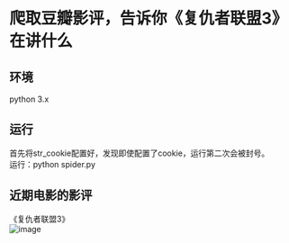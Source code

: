 # 爬取豆瓣影评，告诉你《复仇者联盟3》在讲什么

## 环境
python 3.x


## 运行
首先将str_cookie配置好，发现即使配置了cookie，运行第二次会被封号。 <br>
运行：python spider.py <br>

## 近期电影的影评
《复仇者联盟3》 <br>
![image]()
